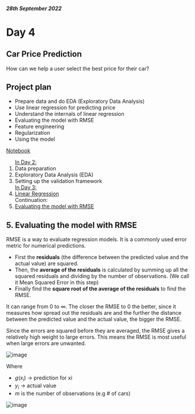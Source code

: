 #### *28th September 2022*
# Day 4


## **Car Price Prediction**
How can we help a user select the best price for their car?

## Project plan
- Prepare data and do EDA (Exploratory Data Analysis)
- Use linear regression for predicting price
- Understand the internals of linear regression
- Evaluating the model with RMSE
- Feature engineering
- Regularization
- Using the model

<a href="https://github.com/SohailaDiab/365-Days-of-AI/blob/main/Week-1/CarPricePrediction.ipynb">Notebook</a>

<ol>
  <a href="https://github.com/SohailaDiab/365-Days-of-AI/blob/main/Week-1/Day-2/Day-2.md">In Day 2:</a>
    <li>Data preparation</li>
    <li>Exploratory Data Analysis (EDA)</li>
    <li>Setting up the validation framework</li>
  <a href="https://github.com/SohailaDiab/365-Days-of-AI/blob/main/Week-1/Day-3/Day-3.md">In Day 3:</a>
  <li><a href="#4-linear-regression">Linear Regression</a></li>
  Continuation:
  <li><a href="#5-evaluating-the-model-with-rmse">Evaluating the model with RMSE</a></li>
</ol>

## 5. Evaluating the model with RMSE
RMSE is a way to evaluate regression models. It is a commonly used error metric for numerical predictions.

- First the **residuals** (the difference between the predicted value and the actual value) are squared. 
- Then, the **average of the residuals** is calculated by summing up all the squared residuals and dividing by the number of observations. (We call it Mean Squared Error in this step)
- Finally find the **square root of the average of the residuals** to find the RMSE.

It can range from 0 to ∞. The closer the RMSE to 0 the better, since it measures how spread out the residuals are and the further the distance between the predicted value and the actual value, the bigger the RMSE.

Since the errors are squared before they are averaged, the RMSE gives a relatively high weight to large errors. This means the RMSE is most useful when large errors are unwanted.

![image](https://user-images.githubusercontent.com/70928356/192907565-5ad59ec6-0ede-400d-9c52-bdaf27fa7a04.png)

Where
- $g(x_i)$ -> prediction for xi
- $y_i$ -> actual value
- $m$ is the number of observations (e.g # of cars)



![image](https://user-images.githubusercontent.com/70928356/192906999-46cb6e23-0707-4b39-8d0e-b26595d136ea.png)

